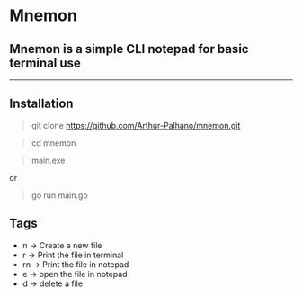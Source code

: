 # Mnemon

## Mnemon is a simple CLI notepad for basic terminal use

---

## Installation
> git clone https://github.com/Arthur-Palhano/mnemon.git

> cd mnemon

> main.exe

or
> go run main.go

## Tags
* n -> Create a new file
* r -> Print the file in terminal
* rn -> Print the file in notepad
* e -> open the file in notepad
* d -> delete a file
